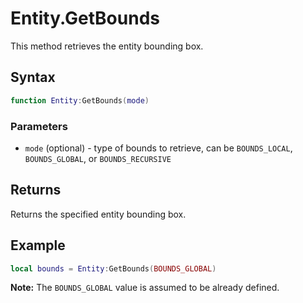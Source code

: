 # Entity.GetBounds

This method retrieves the entity bounding box.

## Syntax

```lua
function Entity:GetBounds(mode)
```

### Parameters

- `mode` (optional) - type of bounds to retrieve, can be `BOUNDS_LOCAL`, `BOUNDS_GLOBAL`, or `BOUNDS_RECURSIVE`

## Returns

Returns the specified entity bounding box.

## Example

```lua
local bounds = Entity:GetBounds(BOUNDS_GLOBAL)
```
**Note:** The `BOUNDS_GLOBAL` value is assumed to be already defined.